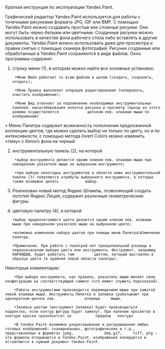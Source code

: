 Краткая инструкция по эксплуатации Yandex.Paint.

Графический редактор Yandex.Paint используется для работы с точечными рисунками формата JPG, GIF или BMP. 
С помощью Yandex.Paint можно создавать простые или сложные рисунки. Они могут быть черно-белыми или цветными.
Созданные рисунки можно использовать в качестве фона рабочего стола либо вставлять в другие документы. Yandex.Paint можно использовать даже для просмотра и правки снятых с помощью сканера фотографий. 
Рисунки созданные или обработанные в Yandex.Paint сохраняются в виде файлов.
Окно программы содержит:

1. строку меню (1), в котором можно найти все основные установки:

        •Меню Файл работает со всем файлом в целом (создать, сохранить, открыть);
  
        •Меню Правка выполняет операции редактирования (копировать, очистить изображение);
  
        •Меню Вид отвечает за подключение необходимых инструментальных панелей, масштабирования полотна рисунка и просмотр (выход из этого режима осуществляется             щелчком лев. клавиши мыши по изображению)
  
  •	Меню Палитра содержит возможность пополнения предложенной коллекции цветов, где можно сделать выбор не только по цвету, но и по интенсивности, с помощью метода       Invert Colors можно изменить «тему» с белого фона на черный

2. инструментальную панель (2), на которой

        •выбор инструмента делается одним кликом лев. клавиши мыши при наведенном указателе мыши на выбранном инструменте;

        •при выборе некоторых инструментов в области ниже инструментальной панели (3) появляются атрибуты выбранного инструмента, в которых также возможно делать            выбор.
  
3. Реализован новый метод Яндекс.Штампы, позволяющий создать логотип Яндекс.Лицей, содержит различные геометрические фигуры.

4.	цветовую палитру (4), в которой

        •выбор предпочитаемого цвета делается одним кликом лев. клавиши мыши при наведенном указателе мыши на выбранном цвете;

        •возможно изменение набора цветов при помощи меню Палитра\Изменение палитры.

        •Примечание. При работе с палитрой нет принципиальной разницы в первоначальном выборе цвета или инструмента. Инструмент, например КАРАНДАШ, будет работать тем         цветом, который выставлен в образце цвета (в крайней левой области палитры). 
  

Некоторые комментарии:

        •При выборе инструмента, как правило, указатель мыши меняет свою конфигурацию на соответствующий символ (что может служить подсказкой).

        •Работа инструментами производится перемещением мыши при зажатой левой клавише мыши. Инструменты Пипетка и Заливка срабатывают при однократном щелчке лев.             клавиши     мыши.

        •Заливка цветом (инструмент Заливка) будет производиться корректно, если контур фигуры будет замкнут. При наличии просветов в контуре краска «разольется» за           пределы   контура

        •В Yandex.Paint возможно разрисовывание и раскрашивание любых готовых изображений: сканированных, фотографических и т.д., представленных в форматах jpeg,              bmp,gif,     tiff, png – эти форматы открываются в Yandex.Paint, изображения копируются и вставляются в нужный документ Yandex.Paint.
  
